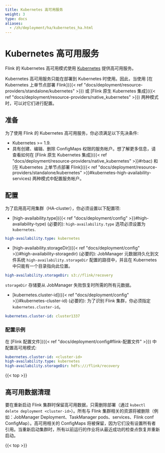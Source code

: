 ```yaml
---
title: Kubernetes 高可用服务
weight: 3
type: docs
aliases:
  - /zh/deployment/ha/kubernetes_ha.html
---
```

<!--
Licensed to the Apache Software Foundation (ASF) under one
or more contributor license agreements.  See the NOTICE file
distributed with this work for additional information
regarding copyright ownership.  The ASF licenses this file
to you under the Apache License, Version 2.0 (the
"License"); you may not use this file except in compliance
with the License.  You may obtain a copy of the License at

  http://www.apache.org/licenses/LICENSE-2.0

Unless required by applicable law or agreed to in writing,
software distributed under the License is distributed on an
"AS IS" BASIS, WITHOUT WARRANTIES OR CONDITIONS OF ANY
KIND, either express or implied.  See the License for the
specific language governing permissions and limitations
under the License.
-->

# Kubernetes 高可用服务

Flink 的 Kubernetes 高可用模式使用 [Kubernetes](https://kubernetes.io/) 提供高可用服务。

Kubernetes 高可用服务只能在部署到 Kubernetes 时使用。因此，当使用 [在 Kubernetes 上单节点部署 Flink]({{< ref "docs/deployment/resource-providers/standalone/kubernetes" >}}) 或 [Flink 原生 Kubernetes 集成]({{< ref "docs/deployment/resource-providers/native_kubernetes" >}}) 两种模式时，可以对它们进行配置。

## 准备

为了使用 Flink 的 Kubernetes 高可用服务，你必须满足以下先决条件:

- Kubernetes >= 1.9.
- 具有创建、编辑、删除 ConfigMaps 权限的服务帐户。想了解更多信息，请查看如何在 [Flink 原生 Kubernetes 集成]({{< ref "docs/deployment/resource-providers/native_kubernetes" >}}#rbac) 和 [在 Kubernetes 上单节点部署 Flink]({{< ref "docs/deployment/resource-providers/standalone/kubernetes" >}}#kubernetes-high-availability-services) 两种模式中配置服务帐户。


## 配置

为了启用高可用集群（HA-cluster），你必须设置以下配置项:

- [high-availability.type]({{< ref "docs/deployment/config" >}}#high-availability-type) (必要的):
`high-availability.type` 选项必须设置为 `kubernetes`.

```yaml
high-availability.type: kubernetes
```

- [high-availability.storageDir]({{< ref "docs/deployment/config" >}}#high-availability-storagedir) (必要的):
JobManager 元数据持久化到文件系统 `high-availability.storageDir` 配置的路径中，并且在 Kubernetes 中只能有一个目录指向此位置。

```yaml
high-availability.storageDir: s3://flink/recovery
```

  `storageDir` 存储要从 JobManager 失败恢复时所需的所有元数据。

- [kubernetes.cluster-id]({{< ref "docs/deployment/config" >}}#kubernetes-cluster-id) (必要的):
为了识别 Flink 集群，你必须指定 `kubernetes.cluster-id`。

```yaml
kubernetes.cluster-id: cluster1337
```

### 配置示例

在 [Flink 配置文件]({{< ref "docs/deployment/config#flink-配置文件" >}}) 中配置高可用模式:

```yaml
kubernetes.cluster-id: <cluster-id>
high-availability.type: kubernetes
high-availability.storageDir: hdfs:///flink/recovery
```

{{< top >}}

## 高可用数据清理

要在重新启动 Flink 集群时保留高可用数据，只需删除部署（通过 `kubectl delete deployment <cluster-id>`）。所有与 Flink 集群相关的资源将被删除（例如：JobManager Deployment、TaskManager pods、services、Flink conf ConfigMap）。高可用相关的 ConfigMaps 将被保留，因为它们没有设置所有者引用。当重新启动集群时，所有以前运行的作业将从最近成功的检查点恢复并重新启动。

{{< top >}}

